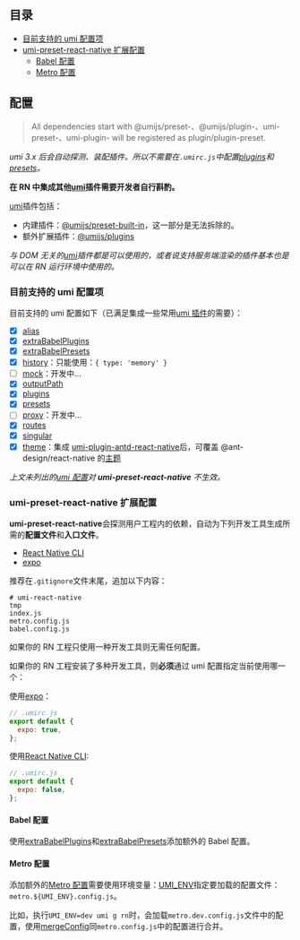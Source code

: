 ## 目录

- [目前支持的 umi 配置项](#%E7%9B%AE%E5%89%8D%E6%94%AF%E6%8C%81%E7%9A%84-umi-%E9%85%8D%E7%BD%AE%E9%A1%B9)
- [umi-preset-react-native 扩展配置](#umi-preset-react-native-%E6%89%A9%E5%B1%95%E9%85%8D%E7%BD%AE)
  - [Babel 配置](#babel-%E9%85%8D%E7%BD%AE)
  - [Metro 配置](#metro-%E9%85%8D%E7%BD%AE)

## 配置

> All dependencies start with @umijs/preset-、@umijs/plugin-、umi-preset-、umi-plugin- will be registered as plugin/plugin-preset.

_umi 3.x 后会自动探测、装配插件。所以不需要在`.umirc.js`中配置[plugins](https://umijs.org/config#plugins)和[presets](https://umijs.org/config#presets)。_

**在 RN 中集成其他[umi](https://umijs.org/)插件需要开发者自行斟酌。**

[umi](https://umijs.org/)插件包括：

- 内建插件：[@umijs/preset-built-in](https://github.com/umijs/umi/tree/master/packages/preset-built-in)，这一部分是无法拆除的。
- 额外扩展插件：[@umijs/plugins](https://github.com/umijs/plugins)

_与 DOM 无关的[umi](https://umijs.org/)插件都是可以使用的，或者说支持服务端渲染的插件基本也是可以在 RN 运行环境中使用的。_

### 目前支持的 umi 配置项

目前支持的 umi 配置如下（已满足集成一些常用[umi 插件](https://github.com/umijs/plugins)的需要）：

- [x] [alias](https://umijs.org/config#alias)
- [x] [extraBabelPlugins](https://umijs.org/config#extrababelplugins)
- [x] [extraBabelPresets](https://umijs.org/config#extrababelpresets)
- [x] [history](https://umijs.org/config#history)：只能使用：`{ type: 'memory' }`
- [ ] [mock](https://umijs.org/config#mock)：开发中...
- [x] [outputPath](https://umijs.org/config#outputpath)
- [x] [plugins](https://umijs.org/config#plugins)
- [x] [presets](https://umijs.org/config#presets)
- [ ] [proxy](https://umijs.org/config#proxy)：开发中...
- [x] [routes](https://umijs.org/config#routes)
- [x] [singular](https://umijs.org/config#singular)
- [x] [theme](https://umijs.org/config#theme)：集成 [umi-plugin-antd-react-native](/packages/umi-plugin-antd-react-native)后，可覆盖 @ant-design/react-native 的[主题](https://github.com/ant-design/ant-design-mobile-rn/blob/master/components/style/themes/default.tsx)

_上文未列出的[umi 配置](https://umijs.org/config)对 **umi-preset-react-native** 不生效。_

### umi-preset-react-native 扩展配置

**umi-preset-react-native**会探测用户工程内的依赖，自动为下列开发工具生成所需的**配置文件**和**入口文件**。

- [React Native CLI](https://github.com/react-native-community/cli/blob/master/docs/commands.md#commands)
- [expo](https://expo.io/)

推荐在`.gitignore`文件末尾，追加以下内容：

```text
# umi-react-native
tmp
index.js
metro.config.js
babel.config.js

```

如果你的 RN 工程只使用一种开发工具则无需任何配置。

如果你的 RN 工程安装了多种开发工具，则**必须**通过 umi 配置指定当前使用哪一个：

使用[expo](https://expo.io/)：

```javascript
// .umirc.js
export default {
  expo: true,
};
```

使用[React Native CLI](https://github.com/react-native-community/cli/blob/master/docs/commands.md#commands):

```javascript
// .umirc.js
export default {
  expo: false,
};
```

#### Babel 配置

使用[extraBabelPlugins](https://umijs.org/config#extrababelplugins)和[extraBabelPresets](https://umijs.org/config#extrababelpresets)添加额外的 Babel 配置。

#### Metro 配置

添加额外的[Metro 配置](https://facebook.github.io/metro/docs/configuration)需要使用环境变量：[UMI_ENV](https://umijs.org/docs/env-variables#umi_env)指定要加载的配置文件：`metro.${UMI_ENV}.config.js`。

比如，执行`UMI_ENV=dev umi g rn`时，会加载`metro.dev.config.js`文件中的配置，使用[mergeConfig](https://facebook.github.io/metro/docs/configuration#merging-configurations)同`metro.config.js`中的配置进行合并。
